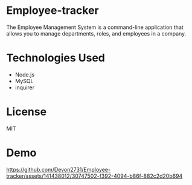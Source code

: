 # Employee-tracker

The Employee Management System is a command-line application that allows you to manage departments, roles, and employees in a company.

# Technologies Used

- Node.js
- MySQL
- inquirer

# License

MIT

# Demo






https://github.com/Devon2731/Employee-tracker/assets/141438012/30747502-f392-4094-b86f-882c2d20b694


